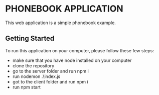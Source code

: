# PHONEBOOK APPLICATION
                        
 This web application is a simple phonebook example.

 ## Getting Started

To run this application on your computer, please follow these few steps: 
- make sure that you have node installed on your computer
- clone the repository
- go to the server folder and run npm i
- run nodemon .\index.js
- got to the client folder and run npm i
- run npm start

 
